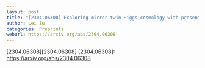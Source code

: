 ```yaml
---
layout: post
title: "[2304.06308] Exploring mirror twin Higgs cosmology with present and future weak lensing surveys"
author: Lei Zu
categories: Preprints
weburl: https://arxiv.org/abs/2304.06308
---
```


[2304.06308][2304.06308]
[2304.06308]: https://arxiv.org/abs/2304.06308
